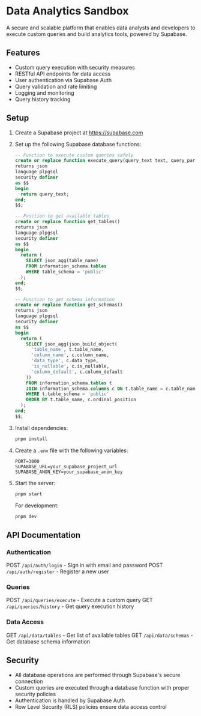 # Data Analytics Sandbox

A secure and scalable platform that enables data analysts and developers to execute custom queries and build analytics tools, powered by Supabase.

## Features

- Custom query execution with security measures
- RESTful API endpoints for data access
- User authentication via Supabase Auth
- Query validation and rate limiting
- Logging and monitoring
- Query history tracking

## Setup

1. Create a Supabase project at https://supabase.com

2. Set up the following Supabase database functions:
   ```sql
   -- Function to execute custom queries safely
   create or replace function execute_query(query_text text, query_params json)
   returns json
   language plpgsql
   security definer
   as $$
   begin
     return query_text;
   end;
   $$;

   -- Function to get available tables
   create or replace function get_tables()
   returns json
   language plpgsql
   security definer
   as $$
   begin
     return (
       SELECT json_agg(table_name)
       FROM information_schema.tables
       WHERE table_schema = 'public'
     );
   end;
   $$;

   -- Function to get schema information
   create or replace function get_schemas()
   returns json
   language plpgsql
   security definer
   as $$
   begin
     return (
       SELECT json_agg(json_build_object(
         'table_name', t.table_name,
         'column_name', c.column_name,
         'data_type', c.data_type,
         'is_nullable', c.is_nullable,
         'column_default', c.column_default
       ))
       FROM information_schema.tables t
       JOIN information_schema.columns c ON t.table_name = c.table_name
       WHERE t.table_schema = 'public'
       ORDER BY t.table_name, c.ordinal_position
     );
   end;
   $$;
   ```

3. Install dependencies:
   ```bash
   pnpm install
   ```

4. Create a `.env` file with the following variables:
   ```
   PORT=3000
   SUPABASE_URL=your_supabase_project_url
   SUPABASE_ANON_KEY=your_supabase_anon_key
   ```

5. Start the server:
   ```bash
   pnpm start
   ```

   For development:
   ```bash
   pnpm dev
   ```

## API Documentation

### Authentication
POST `/api/auth/login` - Sign in with email and password
POST `/api/auth/register` - Register a new user

### Queries
POST `/api/queries/execute` - Execute a custom query
GET `/api/queries/history` - Get query execution history

### Data Access
GET `/api/data/tables` - Get list of available tables
GET `/api/data/schemas` - Get database schema information

## Security

- All database operations are performed through Supabase's secure connection
- Custom queries are executed through a database function with proper security policies
- Authentication is handled by Supabase Auth
- Row Level Security (RLS) policies ensure data access control

